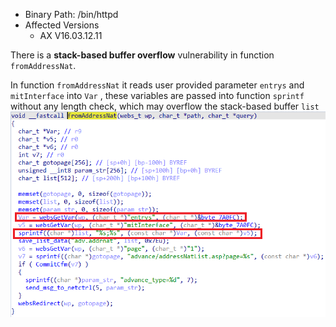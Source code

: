 - Binary Path: /bin/httpd
- Affected Versions
    - AX V16.03.12.11

There is a **stack-based buffer overflow** vulnerability in function `fromAddressNat`.

In function `fromAddressNat` it reads user provided parameter `entrys` and `mitInterface` into `Var` , these variables are passed into function `sprintf` without any length check, which may overflow the stack-based buffer `list`
![Vulnerability Function1](./AX3.png)

